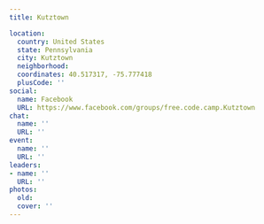 ```yaml
---
title: Kutztown

location:
  country: United States
  state: Pennsylvania
  city: Kutztown
  neighborhood: 
  coordinates: 40.517317, -75.777418
  plusCode: ''
social:
  name: Facebook
  URL: https://www.facebook.com/groups/free.code.camp.Kutztown
chat:
  name: ''
  URL: ''
event:
  name: ''
  URL: ''
leaders:
- name: ''
  URL: ''
photos:
  old: 
  cover: ''
---
```

